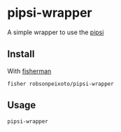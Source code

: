 # pipsi-wrapper

A simple wrapper to use the [pipsi](https://github.com/mitsuhiko/pipsi)

## Install

With [fisherman]

```
fisher robsonpeixoto/pipsi-wrapper
```

## Usage

```fish
pipsi-wrapper
```

[travis-link]: https://travis-ci.org/robsonpeixoto/pipsi-wrapper
[travis-badge]: https://img.shields.io/travis/robsonpeixoto/pipsi-wrapper.svg
[slack-link]: https://fisherman-wharf.herokuapp.com
[slack-badge]: https://fisherman-wharf.herokuapp.com/badge.svg
[fisherman]: https://github.com/fisherman/fisherman
